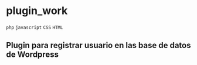 # plugin_work
`php`
`javascript`
`CSS`
`HTML`
## Plugin para registrar usuario en las base de datos de Wordpress